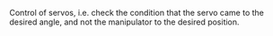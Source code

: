 Control of servos, i.e. check the condition that the servo came to the desired angle, and not the manipulator to the desired position.
